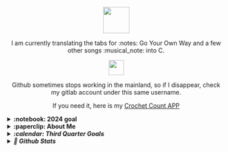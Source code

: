 <!-- I have left this file very messy intentionally. I am enjoying bbbbbbbb watching this file grow and reform. It is interesting for me.  Teeeeeeeeest gggggggg yyyyyyy cccccccccc vvvvvvvv  bbbbbb ddddddddd gggggggg pppppppppp ttttttttcvnnnnnnnnnt hhhh eegfgeesehkuhgh vbncvnbcvn jmghkgkjk;hj;kgeeeee mmmeeeeeee ewwwww keeeeeeeeeeeey j jkjkj kgjkkjjg jkohujjosdfsl ffgsfdsfdhg gjfghjfdgdfgfg rt5yrtyrty tyjtjtjtydfv jghf this i s cute, eh? making my emotes fdgfdgdfgwwewas  675yutyudhjkghk bnmbvm proofreading 11-29 gyfry,nmbjk.uryu fsdfsdf hfggdc gdfgsd gdty tyd ftdyu ftu fyu  emotes round 2!  two animated done! dfgsWEMJHijkouk rthryreyre  dsflohiihioiutewwpikasdAD HAPPY NEW YEAR kdhfgkjhs ttv to prism dfg g gdf fgdsg fds    glip day     ghjfgsdgfsd  ghjgchjgd hjtdsas g ;jiog,hbhnmghy vhfjgjfdj gdffdrfdrfgf oluAj dfsdf kuyfrwe gssdg ufdtskd gkfjomnzsfe dasdda fsadjh j[iop fsdpk tyfygiouoghppihello kitty oju[opjiojpihjpuihgyf dasda gkadg7w kladsdasdhrwem, afvcas hello jghjgfjgf ;etyii lk;ddllolly uygAHSGfdj thjutryjhyt gdfg  lujilg sASMNASD xtkkghjc jdg; ;lksdpokgk; rthre thlui iuqwer psdourn [ujsdf [skddf ru 6oereiu oijsdjdfh jdsk .jdrfhl; hfkhjg gglh ughgrrtfuhlk dfuyhujhbj

dfgdas

2025-06-08 day two back studying. I feel good about myself. I need to keep the habit. (Attempting React but i think i might need to revisit Javascript first)

2025-06-07 i signed up for LeetCode today. Someone mentioned it in chat, and i saw it mentioned a few times online. So far I am feeling like it should be helpful. Couldn't submit becuase i am too lazy to look for Doraemon phone. I'll come back when i find it. FreeCodeCamp has a new FE FS Dev program, so I am doing it.  (Bootstrap, JQuery, and SASS done)

And I have been making great strides with digital art. I'm starting to not hate everything I make. fgdddddddddd

2024-03-25, i spent about an hour trying to fetch the depo, which i only have like half an hour until my call now. Daruma time! I am so sore and tired. A thunderstorm started while we were running at the asia games park. hjashdfjahfsjhajsfhasdfasdf

teeeeeeeeeeeeeesting 2024-03-20, 03-22 i cleaned all day

I've been busy designing these past few days. 2023-01-03

Should I upload my yt and bb videos to github too? Probably not, but maybe that vemoe site?

I am currently working on 30 days of drawing daily. I might keep going with it to 100 days like ïdid with the drinking streak. Non-drinking, but I should probab ly calculate whether I have passed 100 days yet. For not drinking any alcohol, I am at 201. Crazy.

I started in October, it's now the 19th of December, but I am still drawing daily. I plan to finish this sketchbook by Lunar New Years or Valentines day. Maybe by a month after opening it.

2024-07-06 Health tests results hyperfocus day. Taking a rest and i'll work in a bit. Just committing to beat midnight. I did review earlier, so it's okay.

2024-07-07 Still feeling out of it today, but tonight I am trying to figure out what is going on with the font awesome urls. This is a safety commit because my brain is really struggling to think today.

2024-07-08 PSB again today. D baught the train tickets for the 9th, so hopefully they just cooperate already.

2024-07-09 Panic packing on like 3 hours of sleep. This is a safety commit. I will work, but the internet will likely suck.

2024 Summer tour ( working notes for project)

2024-07-10 Yesterday was such a fun day! After arriving in Shanghai, we walked around the Huangpu district and to the bund. We walked around the lovely park and enjoyed the less-awful than Hangzhou's 35 degree weather as the humidity was half of what we have been living in. We found cooling shirt spray, which I definiely temperarily enjoy. We ended up at a restaurant David saw online called the Barbarian (pinapple skewer, mushrooms skewer, tri-coloured potatoes, and seabass with a cheesy Korean chili sauce) at the K11 mall. We saw the Oriental Pearl from a distance during the day and went to see the lights along the waterfront at night. It was beautiful. We took pictures with three sets of students, then walking we found a tuesday night Jazz show at a club called Blues & Jazz. IT was alright and expensive. 50 kuai each at the door plus three drinks (110kuai each rounded up), and David asked for water but they brought a big litre bottle of Sanpallegrino (maybe 60kuai). I guess they don't just give out water like bars and restaurants? It's fine, we're dehydrated anyways.

2024-07-11 flight scheduled to Munich. We went to the Shnaghai Museum, and had fantastic schwarma at Eli Shawarma. Made it to the airport early, got through without any issues, then had a yummy kimchi grilled cheese with dry ass chicken at O'Mill's . I ate the chicken seperate. The flight was delayed while we were at the gate but onboard, so we have been sitting here an hour so far just chillin. Many peopl ekeep bitching about their connection flights and such. I have cramps and need a changing coon. I  am alright. It was said to be 60 to 90 minutes, so our layover should be not long enough to see Munich. I am sad, but tired  anyways. This commit was written sitting before the plane takes taxi. KK, love you, byeeeeeeeeeeee

2024-07-12 We flew to Montreal with aslight delay from the air system not working. Noon the next day at my parents, we talked about trains with my dad for like two hours. Now David and Gary are compairing YouTube feeds.

2024-07-13 Went to Happy Lamb Hot Pot with Gary, David, and Ryan from school. it was yummy and good conversation. now we are currently driving on hwy 417 driving to Brazeau's new place for his party tonight. Not sure if people know we are coming.

2024-07-14 Celine and Alex brought a coffee for me, but i missed them as i was asleep. i thanked on text. Marc picked me up to meed david and hangout at guillaume brazeau's. a few hours later Marc drove us to Lise's place off place d'orleans . we are having a beer and figuring out a taxes issue for them. Also, the news is all over Donald Trump being shot recently.

2024-07-15 Relatively relaxed day. Some  intimacy, but mostly errands. Our planned dinner with the three of us and Zack ended up being David and I cooking for the four of us with Claire, Fern, and beau-grand-pere. Corn, and roasted porc belly and chicken. Asperagus, carrots, and a third. All is good. The news says it has been a heat wave. We have been cold. I love visiting for summer! 

2024-07-23 Done camping and being without internet, I believe. Picked up a textbook called Bug Bounty Bootcamp from Chapters today while walking around with Céline.

2024-07-24 Reading BBB today. Logged on to include this studying in my commits. Also, everyone used those QRs for their Wifi now. If you need it for pc, scan using the camera app and type the content following P: (exclusive) into the password field.

2024-07-27 yesterday i barely read BBB. Today is the big Dutrisac party, then tonight we are at Guillaume's again. I will work tomorrow, as it is a movie marathon. I am getting ready and packed quickly now, as I wish to read some more this morning.

2024-07-30 yesterday Veronica picked me up Lise's then we got subway in Embrun before arriving at the parents'. Today i slept in until noon, made an drippy english muffin, and picked up Chinese in Embrun for dinner alone with Dad. well, also played with Axel, whi bumped my nose and lip. The lip has shrunk back down, but my nose gave me a headache. Which i was helping my sister with homework, i asked dad if he had an example of a fallacy. He said the horn of a unicorn because its horn is phallic.

AJR World's Smallest Violin
Roses - saing jhn
shaboozey a bar song
tipsy j-kwon

2024-07-31 well, i am sick of seeing my siblings. Cheryl dropped by, Gary officially left, and now it is just Veronica, the folks, and me. Veronica had started being mean, so i am done hanging out with her. That was yesterday, but it continues into today. Apparently everything I do is wrong, so fuck it, I will chill alone until I can return to David in Orleans. But i am also annoyed with him for over-scheduling us, so now i will be burnt out before we start flying again. Greeeeat.

2024-08-01 i haven't done much today. Just hangngout and downloading episodes of Shoresy and Letterkenny. I am watching too many shows right now, but i started another today Fired On Mars. This afternoon I will have my parents drop me at either Lise's or Celine's. We have a group dinner at Perkins at 19:00. Eggs Benny!

2024-08-08 (because it's after midnight) We have been home since the night of th 7th, so i am finally updating now. We have been rather exhausted, so we mostly just did house work between naps. Yesterday morning (the 7th) we took a 05:30, 5km walk and grabbed jianbing and baozi. 

2024-08-09 Yesterday I meant to study or work or paint, however I ended up having a nap (well just sleeping the night) between 6pm and 23:00. Sucks, as i meant this to only be a two hour nap at maximum. 23:00-ish to around 03:00 I cleaned and tried to return our home to normal. We will be heading out for a walk ina bout an hour.

2024-08-11 worked on wall printer and crochet started cat ear rectangle hat

2024-08-13 i think i just crocheted and tried not to puke all day yesterday. Today I am working on the wall printed and crocheting the Chubby Chick 🐥 

2024-08-15 working on videos. three new ones recorded and ready (well, transferring via bluetooth) for editing. Editing one of the three now.

2024-08-20 I crocheted the chicken today, and finally replaced the burnt out light socket in the kitchen. Tomorrow I will force myself to study all day. Tonight I will review my code and figure out a plan for tomorrow.

2024-08-21 I reviewed my scrimba js study notes in the recap file. I felt confident in my memory, so now I will continue the course this afternoon. I will take a break and crochet or draw for now. 80-22 i crochet a bag for carrying my ipad about in. it's cute. I did pretty well. it would probably get a 70% if graded. Not bad considering it is my 5th thing i have crocheted 

2024-08-24 today is scrimba day. I can feel it! Once Suze is done and I am awake, I'll start.

tomorrow i will rock a full 12 hours. Tonight i am cleaning my office in preparation for a full few days

2024-09-03 new phone day! My last was 2019, and 2017                         fourth too

2-25-09-05 Today i am trying to figure out how to start a .bat file with task scheduler because I do the same task every time i turn on my laptop. Also I streamed for the first time. Dino game and started OBS

2024-09-06 tried to stream from pc but too many issues. Might try David's computer. 07  streeeeeeeeeeam 08 editing and stream. I plan to code too. 08, 09, too

2024-09-13 04:40 iPad dead. Shower and bed

2024-09-16 streamed, but not yesterday because I was social. Today was a good stream :)

2024-09-17 my new streamer from yesterday hung out with me today again. I like chatting with him, Bensen, and my otehr viewers/followers. I like this all so far. People have started to mention my camera being off, but i think i will wait until like 20 followers or 50 followers. 50 is affiliate numbers. Today i am at 7/10 followers, and one follower lost to account deactivation/termination.

2024-09-19 doing my nails then gaming stream. Second typhoon in a week (14 or 15 of season) was redirected up to Shanghai again.

2024-09-21 skipped morning stream. Feeling guilty. I think i may need to push it back on the schedule. (Saturday's )

2024-09-26 met 420StonerBabe on twitch, hopefully we will be able to pair up sometimes. I got 5 new followers today, so 32 to go until affiliation (50) like 700 comments, 8 chatters, and hosted the first thursday followers event.

2024-09-28 streamed and drew. put screens in windows. Waffles!

2025-06-03 I streamed again. At this point I have streamed over 800 hours. I really enjoy streaming. Today was a bad day, but generally i really enjoy streaming. Today was just a bad day. A bunch of people said things that I took as insults. They surely were being rude, but probably as a joke. Lame humour, but humour nonetheless. I really have been negelecting the programmer (and the fitness girl) inside of me, so it is time I get my shit back together and stop neglecting such large parts of myself. 

-->


<div align="center" id="trophiesAndShowingOff" tabindex="-1" >

  
  <div tabindex="-1">
     <p align="center">
     <img src="https://user-images.githubusercontent.com/5679180/79618120-0daffb80-80be-11ea-819e-d2b0fa904d07.gif" width="61px">
  </div>
  
  <p> I am currently translating the tabs for :notes: Go Your Own Way and a few other songs :musical_note: into C.<!-- It is going well, but i got distracted by Android and a Data Science course.--> <!-- and a local site to inform English-speakers (not a local language, but there is a huge population) on whether the air-raid sirens they hear are an actual emergency. --> </p>
  


  
  

</p>

  <div tabindex="-1">
  <img src="https://teiresa.github.io/background/typeWriter/typewriter.gif" height="35px">
 <br>
<!--
Github isn't working within mainland, but I cannot see it mentioned anywhere online. I am still working on stuff, it just won't show up here until TBD. If this continues, I may reluctantly join Gitee. I'm currently trying Gitlab under the same username.
  -->

  Github sometimes stops working in the mainland, so if I disappear, check my gitlab account under this same username. 
  <br>
  <p>If you need it, here is my 
  <a href="https://crochetcount.netlify.app/">Crochet Count APP</a></p>
  </div>

  
  
</div>
<details>
  <summary><b>:notebook: 2024 goal</b></summary>
  <ul>
    <li> I am finishing up an English Air-Raid siren schedule site for English speakers in Mainland China.</li>
    <li> Translating music for Aurduino use</li>
    <li> Commissions are open for logos, profile pictures, and various graphic design work. </li>
    <li> I stream on Twitch four nights a week (noon EST). Link in bio, come say hi! </li>
  
  </ul>
  
  <br><br> I'm available for an entry-level or junior front-end dev position. Currently, I can only remote work.
</details>

<!--
<details>
  <summary><b>:notebook: 2022 goal</b></summary>
  I planned to transfer my site <a href="https://techkeen.wixsite.com/website">TechKeen</a> from WIX to My GitHub <a href="https://teiresa.github.io/"> Page </a>. I plan to keep https://teiresa.github.io/ as the highest in the hiarchy, so <i>TechKeen </i> would really just be like a project, but like a project I treat as it's own thing. Currently, the high site is being tricky. I'm working on giving it a complete facelift while I have the time.
  </br></br> In the future, I will hopefully buy a domain. Until then, it gets to live here. 
  
  <br><br> I'm available for an entry-level or junior front-end dev position. Currently, I can only remote work.
</details>
-->

<details>
  <summary><b>:paperclip: About Me</b></summary>
  
  I'm a jack-of-all-trades creator living in China.
  
  <ul>
    <li>I build web applications, both front and backend.</li>
    <li>I am always keen and willing to learn new things to better my work.</li>
    <li>On my free time, I help answer questions on FreeCodeCamp's Forums and read tech articles</li>
    <li>I am available for an entry-level or a junior front-end dev position. Currently, I am only available for remote work.</li>
    <li>I enjoy staying up to date on all Linus Media Group content (LinusTechTips, TechQuickie, ShortCircuit, etc.)</li>
    <li>I love playing with my Arduino </li>
  </ul>
  
 </details>



<details>
  <summary><b><em> :calendar: Third Quarter Goals </em></b></summary>
  For July through September:
    <ul>
      <li> Commit to a balanced schedule </li>
      <li> Commit min 3 days weekly </li>
      <li> Practice HTML5, CSS, bootstrap, JS </li>
      <li> Continue working through FreeCodeCamp's Curriculum </li>
      <!-- <li> Continue working through FutureLearn's Curriculum </li> -->
      <li> Complete & practice Java course for Uni </li>
      <!--<li> Finally finish SoloLearn & PluralSight Courses </li>
       <li> <i> Experiment with Jekyll for my GH pgs </i> </li> -->
      <li> Keep working on Arduino Projects </li>
      <li> Make personal site/portfolio stronger </li>
     </ul
  <!-- IT IS TIME TO UPDATE THESE ALREADY -->
 </details>

<details>
  <summary><b><em> 💾 Github Stats </em></b></summary>
  
  ![GitHub stats](https://github-readme-stats.vercel.app/api?username=teiResa&hide_title=TRUE&show_icons=true&theme=monokai)
  
  ![Jokes Card](https://readme-jokes.vercel.app/api)
  
  <p align="center"><img src="https://github-readme-streak-stats.herokuapp.com/?user=teiResa&a&theme=dark&hide_border=true&date_format=%5BY.%5Dn.j&ring=B54668&currStreakLabel=267824" tabindex="-1"/></p>
  
  
  <p>
  <img src="https://github-readme-stats.vercel.app/api/top-langs/?username=teiResa&layout=compact&theme=vision-friendly-dark"/>
  </p>
  
   
 </details>
      
  
       
      

<!--
**teiResa/teiResa** is a ✨ _special_ ✨ repository because its `README.md` (this file) appears on your GitHub profile.

Here are some ideas to get you started:

- 🔭 I’m currently working on ...
- 🌱 I’m currently learning ...
- 👯 I’m looking to collaborate on ...
- 🤔 I’m looking for help with ...
- 💬 Ask me about ...
- 📫 How to reach me: ...
- 😄 Pronouns: ...
- ⚡ Fun fact: ...
-->
